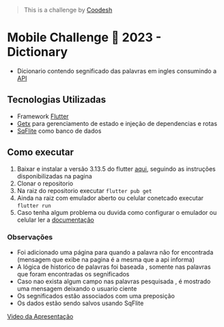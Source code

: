 >  This is a challenge by [Coodesh](https://coodesh.com/)

# Mobile Challenge 🏅 2023 - Dictionary

- Dicionario contendo segnificado das palavras em ingles consumindo a [API](https://dictionaryapi.dev/)


## Tecnologias Utilizadas
- Framework [Flutter](https://flutter.dev/)
- [Getx](https://pub.dev/packages/get) para gerenciamento de estado e injeção de dependencias e rotas
- [SqFlite](https://pub.dev/packages/sqflite) como banco de dados 


## Como executar
1. Baixar e instalar a versão 3.13.5 do flutter [aqui](https://docs.flutter.dev/release/archive?tab=linux), seguindo as instruções disponibilizadas na pagina
2. Clonar o repositorio
3. Na  raiz do repositorio executar ```flutter pub get```
4. Ainda na raiz com emulador aberto ou celular conetcado executar ```flutter run```
5. Caso tenha algum problema ou duvida como configurar o emulador ou celular ler a [documentação](https://docs.flutter.dev/get-started/install/linux#set-up-your-android-device)


### Observações
-  Foi adicionado uma página para quando a palavra não for encontrada (mensagem que exibe na pagina é a mesma que a api informa)
-  A lógica de historico de palavras foi baseada , somente nas palavras que foram encontradas os segnificados
-  Caso nao exista algum campo nas palavras pesquisada , é mostrado uma mensagem deixando o usuario ciente
-  Os segnificados estão associados com uma preposição
-  Os dados estão sendo salvos usando SqFlite

[Video da Apresentação](https://www.loom.com/share/53c8ec8a1b6846d5b2bcdae4908d2a5c?sid=6a0c6215-00d5-4149-9845-e36a5b875a85)